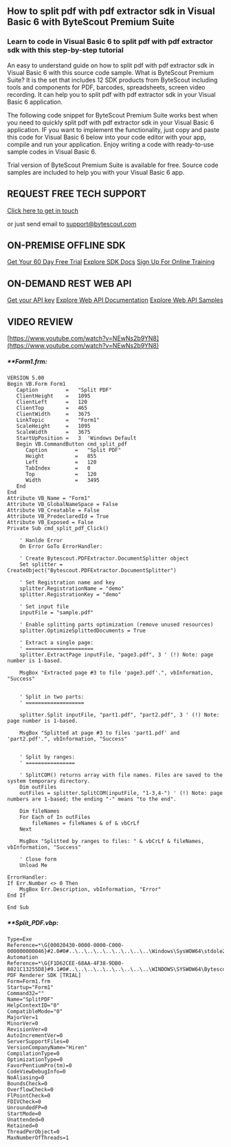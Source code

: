 ## How to split pdf with pdf extractor sdk in Visual Basic 6 with ByteScout Premium Suite

### Learn to code in Visual Basic 6 to split pdf with pdf extractor sdk with this step-by-step tutorial

An easy to understand guide on how to split pdf with pdf extractor sdk in Visual Basic 6 with this source code sample. What is ByteScout Premium Suite? It is the set that includes 12 SDK products from ByteScout including tools and components for PDF, barcodes, spreadsheets, screen video recording. It can help you to split pdf with pdf extractor sdk in your Visual Basic 6 application.

The following code snippet for ByteScout Premium Suite works best when you need to quickly split pdf with pdf extractor sdk in your Visual Basic 6 application. IF you want to implement the functionality, just copy and paste this code for Visual Basic 6 below into your code editor with your app, compile and run your application. Enjoy writing a code with ready-to-use sample codes in Visual Basic 6.

Trial version of ByteScout Premium Suite is available for free. Source code samples are included to help you with your Visual Basic 6 app.

## REQUEST FREE TECH SUPPORT

[Click here to get in touch](https://bytescout.zendesk.com/hc/en-us/requests/new?subject=ByteScout%20Premium%20Suite%20Question)

or just send email to [support@bytescout.com](mailto:support@bytescout.com?subject=ByteScout%20Premium%20Suite%20Question) 

## ON-PREMISE OFFLINE SDK 

[Get Your 60 Day Free Trial](https://bytescout.com/download/web-installer?utm_source=github-readme)
[Explore SDK Docs](https://bytescout.com/documentation/index.html?utm_source=github-readme)
[Sign Up For Online Training](https://academy.bytescout.com/)


## ON-DEMAND REST WEB API

[Get your API key](https://pdf.co/documentation/api?utm_source=github-readme)
[Explore Web API Documentation](https://pdf.co/documentation/api?utm_source=github-readme)
[Explore Web API Samples](https://github.com/bytescout/ByteScout-SDK-SourceCode/tree/master/PDF.co%20Web%20API)

## VIDEO REVIEW

[https://www.youtube.com/watch?v=NEwNs2b9YN8](https://www.youtube.com/watch?v=NEwNs2b9YN8)




<!-- code block begin -->

##### ****Form1.frm:**
    
```
VERSION 5.00
Begin VB.Form Form1 
   Caption         =   "Split PDF"
   ClientHeight    =   1095
   ClientLeft      =   120
   ClientTop       =   465
   ClientWidth     =   3675
   LinkTopic       =   "Form1"
   ScaleHeight     =   1095
   ScaleWidth      =   3675
   StartUpPosition =   3  'Windows Default
   Begin VB.CommandButton cmd_split_pdf 
      Caption         =   "Split PDF"
      Height          =   855
      Left            =   120
      TabIndex        =   0
      Top             =   120
      Width           =   3495
   End
End
Attribute VB_Name = "Form1"
Attribute VB_GlobalNameSpace = False
Attribute VB_Creatable = False
Attribute VB_PredeclaredId = True
Attribute VB_Exposed = False
Private Sub cmd_split_pdf_Click()
    
    ' Hanlde Error
    On Error GoTo ErrorHandler:
    
    ' Create Bytescout.PDFExtractor.DocumentSplitter object
    Set splitter = CreateObject("Bytescout.PDFExtractor.DocumentSplitter")
    
    ' Set Registration name and key
    splitter.RegistrationName = "demo"
    splitter.RegistrationKey = "demo"
  
    ' Set input file
    inputFile = "sample.pdf"
    
    ' Enable splitting parts optimization (remove unused resources)
    splitter.OptimizeSplittedDocuments = True
    
    ' Extract a single page:
    ' ======================
    splitter.ExtractPage inputFile, "page3.pdf", 3 ' (!) Note: page number is 1-based.
    
    MsgBox "Extracted page #3 to file 'page3.pdf'.", vbInformation, "Success"


    ' Split in two parts:
    ' ===================
    
    splitter.Split inputFile, "part1.pdf", "part2.pdf", 3 ' (!) Note: page number is 1-based.
    
    MsgBox "Splitted at page #3 to files 'part1.pdf' and 'part2.pdf'.", vbInformation, "Success"
    
    
    ' Split by ranges:
    ' ================
    
    ' SplitCOM() returns array with file names. Files are saved to the system temporary directory.
    Dim outFiles
    outFiles = splitter.SplitCOM(inputFile, "1-3,4-") ' (!) Note: page numbers are 1-based; the ending "-" means "to the end".
    
    Dim fileNames
    For Each of In outFiles
        fileNames = fileNames & of & vbCrLf
    Next
    
    MsgBox "Splitted by ranges to files: " & vbCrLf & fileNames, vbInformation, "Success"
        
    ' Close form
    Unload Me
    
ErrorHandler:
If Err.Number <> 0 Then
    MsgBox Err.Description, vbInformation, "Error"
End If

End Sub

```

<!-- code block end -->    

<!-- code block begin -->

##### ****Split_PDF.vbp:**
    
```
Type=Exe
Reference=*\G{00020430-0000-0000-C000-000000000046}#2.0#0#..\..\..\..\..\..\..\..\..\Windows\SysWOW64\stdole2.tlb#OLE Automation
Reference=*\G{F1D62CEE-68AA-4F38-9DB0-8021C13255D8}#9.1#0#..\..\..\..\..\..\..\..\..\WINDOWS\SYSWOW64\Bytescout.PDFRenderer.tlb#ByteScout PDF Renderer SDK [TRIAL]
Form=Form1.frm
Startup="Form1"
Command32=""
Name="SplitPDF"
HelpContextID="0"
CompatibleMode="0"
MajorVer=1
MinorVer=0
RevisionVer=0
AutoIncrementVer=0
ServerSupportFiles=0
VersionCompanyName="Hiren"
CompilationType=0
OptimizationType=0
FavorPentiumPro(tm)=0
CodeViewDebugInfo=0
NoAliasing=0
BoundsCheck=0
OverflowCheck=0
FlPointCheck=0
FDIVCheck=0
UnroundedFP=0
StartMode=0
Unattended=0
Retained=0
ThreadPerObject=0
MaxNumberOfThreads=1

```

<!-- code block end -->